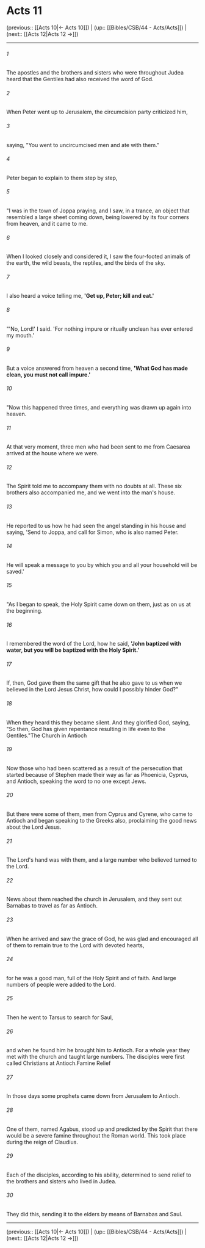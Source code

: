 # Acts 11

(previous:: [[Acts 10|← Acts 10]]) | (up:: [[Bibles/CSB/44 - Acts/Acts]]) | (next:: [[Acts 12|Acts 12 →]])

***


###### 1 
The apostles and the brothers and sisters who were throughout Judea heard that the Gentiles had also received the word of God. 

###### 2 
When Peter went up to Jerusalem, the circumcision party criticized him, 

###### 3 
saying, "You went to uncircumcised men and ate with them." 

###### 4 
Peter began to explain to them step by step, 

###### 5 
"I was in the town of Joppa praying, and I saw, in a trance, an object that resembled a large sheet coming down, being lowered by its four corners from heaven, and it came to me. 

###### 6 
When I looked closely and considered it, I saw the four-footed animals of the earth, the wild beasts, the reptiles, and the birds of the sky. 

###### 7 
I also heard a voice telling me, **'Get up, Peter; kill and eat.'** 

###### 8 
"'No, Lord!' I said. 'For nothing impure or ritually unclean has ever entered my mouth.' 

###### 9 
But a voice answered from heaven a second time, **'What God has made clean, you must not call impure.'** 

###### 10 
"Now this happened three times, and everything was drawn up again into heaven. 

###### 11 
At that very moment, three men who had been sent to me from Caesarea arrived at the house where we were. 

###### 12 
The Spirit told me to accompany them with no doubts at all. These six brothers also accompanied me, and we went into the man's house. 

###### 13 
He reported to us how he had seen the angel standing in his house and saying, 'Send to Joppa, and call for Simon, who is also named Peter. 

###### 14 
He will speak a message to you by which you and all your household will be saved.' 

###### 15 
"As I began to speak, the Holy Spirit came down on them, just as on us at the beginning. 

###### 16 
I remembered the word of the Lord, how he said, **'John baptized with water, but you will be baptized with the Holy Spirit.'** 

###### 17 
If, then, God gave them the same gift that he also gave to us when we believed in the Lord Jesus Christ, how could I possibly hinder God?" 

###### 18 
When they heard this they became silent. And they glorified God, saying, "So then, God has given repentance resulting in life even to the Gentiles."The Church in Antioch 

###### 19 
Now those who had been scattered as a result of the persecution that started because of Stephen made their way as far as Phoenicia, Cyprus, and Antioch, speaking the word to no one except Jews. 

###### 20 
But there were some of them, men from Cyprus and Cyrene, who came to Antioch and began speaking to the Greeks also, proclaiming the good news about the Lord Jesus. 

###### 21 
The Lord's hand was with them, and a large number who believed turned to the Lord. 

###### 22 
News about them reached the church in Jerusalem, and they sent out Barnabas to travel as far as Antioch. 

###### 23 
When he arrived and saw the grace of God, he was glad and encouraged all of them to remain true to the Lord with devoted hearts, 

###### 24 
for he was a good man, full of the Holy Spirit and of faith. And large numbers of people were added to the Lord. 

###### 25 
Then he went to Tarsus to search for Saul, 

###### 26 
and when he found him he brought him to Antioch. For a whole year they met with the church and taught large numbers. The disciples were first called Christians at Antioch.Famine Relief 

###### 27 
In those days some prophets came down from Jerusalem to Antioch. 

###### 28 
One of them, named Agabus, stood up and predicted by the Spirit that there would be a severe famine throughout the Roman world. This took place during the reign of Claudius. 

###### 29 
Each of the disciples, according to his ability, determined to send relief to the brothers and sisters who lived in Judea. 

###### 30 
They did this, sending it to the elders by means of Barnabas and Saul.

***

(previous:: [[Acts 10|← Acts 10]]) | (up:: [[Bibles/CSB/44 - Acts/Acts]]) | (next:: [[Acts 12|Acts 12 →]])
